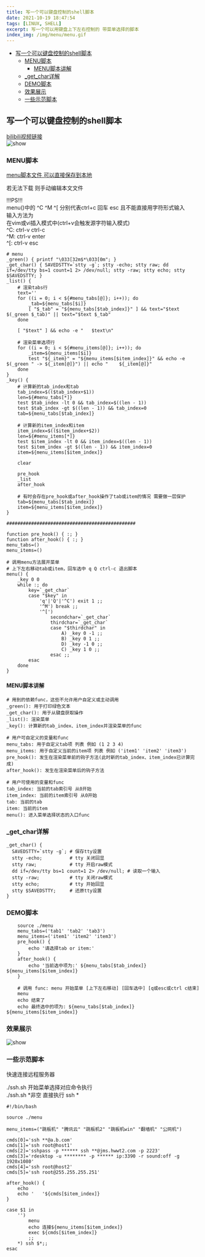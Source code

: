 ```yaml
---
title: 写一个可以键盘控制的shell脚本
date: 2021-10-19 18:47:54
tags: [LINUX, SHELL]
excerpt: 写一个可以用键盘上下左右控制的 带菜单选择的脚本
index_img: /img/menu/menu.gif
---
```


<!-- markdown-toc GitLab -->

* [写一个可以键盘控制的shell脚本](#写一个可以键盘控制的shell脚本)
  * [MENU脚本](#menu脚本)
    * [MENU脚本讲解](#menu脚本讲解)
  * [_get_char详解](#get_char详解)
  * [DEMO脚本](#demo脚本)
  * [效果展示](#效果展示)
  * [一些示范脚本](#一些示范脚本)

<!-- markdown-toc -->

## 写一个可以键盘控制的shell脚本

[bilibili视频链接](https://www.bilibili.com/video/BV11r4y1g73U/)  
![show](/img/menu/menu.gif)

### MENU脚本

[menu脚本文件 可以直接保存到本地](/file/menu)

若无法下载 则手动编辑本文文件

!!!PS!!!  
menu()中的 ^C ^M ^[ 分别代表ctrl+c 回车 esc 且不能直接用字符形式输入  
输入方法为  
在vim或vi插入模式中(ctrl+v会触发源字符输入模式)  
^C: ctrl-v ctrl-c  
^M: ctrl-v enter  
^[: ctrl-v esc


```shell
# menu
_green() { printf "\033[32m$*\033[0m"; }
_get_char() { SAVEDSTTY=`stty -g`; stty -echo; stty raw; dd if=/dev/tty bs=1 count=1 2> /dev/null; stty -raw; stty echo; stty $SAVEDSTTY; }
_list() {
    # 渲染tabs行
    text=''
    for ((i = 0; i < ${#menu_tabs[@]}; i++)); do
        _tab=${menu_tabs[$i]}
        [ "$_tab" = "${menu_tabs[$tab_index]}" ] && text="$text $(_green $_tab)" || text="$text $_tab"
    done

    [ "$text" ] && echo -e "   $text\n"

    # 渲染菜单选项行
    for ((i = 0; i < ${#menu_items[@]}; i++)); do
        _item=${menu_items[$i]}
        test "${_item}" = "${menu_items[$item_index]}" && echo -e $(_green " -> ${_item[@]}") || echo "    ${_item[@]}"
    done
}
_key() {
    # 计算新的tab_index和tab
    tab_index=$(($tab_index+$1))
    len=${#menu_tabs[*]}
    test $tab_index -lt 0 && tab_index=$((len - 1))
    test $tab_index -gt $((len - 1)) && tab_index=0
    tab=${menu_tabs[$tab_index]}

    # 计算新的item_index和item
    item_index=$(($item_index+$2))
    len=${#menu_items[*]}
    test $item_index -lt 0 && item_index=$((len - 1))
    test $item_index -gt $((len - 1)) && item_index=0
    item=${menu_items[$item_index]}

    clear

    pre_hook
    _list
    after_hook

    # 有时会存在pre_hook或after_hook操作了tab或item的情况 需要做一层保护
    tab=${menu_tabs[$tab_index]}
    item=${menu_items[$item_index]}
}

###############################################

function pre_hook() { :; }
function after_hook() { :; }
menu_tabs=()
menu_items=()

# 调用menu方法展开菜单
# 上下左右移动tab或item，回车选中 q Q ctrl-c 退出脚本
menu() {
    _key 0 0
    while :; do
        key=`_get_char`
        case "$key" in
            'q'|'Q'|'^C') exit 1 ;;
            '^M') break ;;
            '^[')
                secondchar=`_get_char`
                thirdchar=`_get_char`
                case "$thirdchar" in
                    A) _key 0 -1 ;;
                    B) _key 0 1 ;;
                    D) _key -1 0 ;;
                    C) _key 1 0 ;;
                esac ;;
        esac
    done
}
```

#### MENU脚本讲解

```plaintext
# 用到的依赖func，这些不允许用户自定义或主动调用
_green(): 用于打印绿色文本
_get_char(): 用于从键盘获取操作
_list(): 渲染菜单
_key(): 计算新的tab_index、item_index并渲染菜单的func

# 用户可自定义的变量和func
menu_tabs: 用于自定义tab项 列表 例如 (1 2 3 4)
menu_items: 用于自定义当前的item项 列表 例如 ('item1' 'item2' 'item3')
pre_hook(): 发生在渲染菜单前的钩子方法(此时新的tab_index、item_index已计算完成)
after_hook(): 发生在渲染菜单后的钩子方法

# 用户可使用的变量和func
tab_index: 当前的tab索引号 从0开始
item_index: 当前的item索引号 从0开始
tab: 当前的tab
item: 当前的item
menu(): 进入菜单选择状态的入口func
```

### _get_char详解

```shell
_get_char() {
  SAVEDSTTY=`stty -g`; # 保存tty设置
  stty -echo;          # tty 关闭回显
  stty raw;            # tty 开启raw模式
  dd if=/dev/tty bs=1 count=1 2> /dev/null; # 读取一个输入
  stty -raw;           # tty 关闭raw模式
  stty echo;           # tty 开始回显
  stty $SAVEDSTTY;     # 还原tty设置
}
```

### DEMO脚本

```shell
    source ./menu
    menu_tabs=('tab1' 'tab2' 'tab3')
    menu_items=('item1' 'item2' 'item3')
    pre_hook() {
        echo '请选择tab or item:'
    }
    after_hook() {
        echo '当前选中项为:' ${menu_tabs[$tab_index]} ${menu_items[$item_index]}
    }

    # 调用 func: menu 开始菜单 [上下左右移动] [回车选中] [q或esc或ctrl c结束]
    menu
    echo 结束了
    echo 最终选中的项为: ${menu_tabs[$tab_index]} ${menu_items[$item_index]}
```

### 效果展示

![show](/img/如何写一个可以键盘控制的shell脚本/001.gif)

### 一些示范脚本

快速连接远程服务器  

./ssh.sh 开始菜单选择对应命令执行  
./ssh.sh \*非空 直接执行 ssh *

```shell
#!/bin/bash

source ./menu

menu_items=("跳板机" "腾讯云" "跳板机2" "跳板机win" "翻墙机" "公网机")

cmds[0]='ssh **@a.b.com'
cmds[1]='ssh root@host1'
cmds[2]='sshpass -p ****** ssh **@jms.hwwt2.com -p 2223'
cmds[3]='rdesktop -u ******** -p ****** ip:3390 -r sound:off -g 1920x1080'
cmds[4]='ssh root@host2'
cmds[5]='ssh root@255.255.255.251'

after_hook() {
    echo
    echo '   '${cmds[$item_index]}
}

case $1 in
    '')
        menu
        echo 连接${menu_items[$item_index]}
        exec ${cmds[$item_index]}
        ;;
    *) ssh $*;;
esac
```
